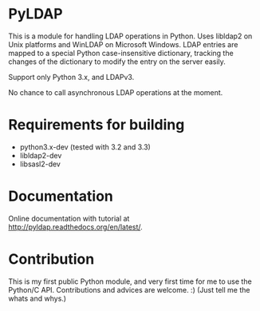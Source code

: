 PyLDAP
======

This is a module for handling LDAP operations in Python. Uses libldap2 on Unix platforms and WinLDAP 
on Microsoft Windows. LDAP entries are mapped to a special Python case-insensitive dictionary,
tracking the changes of the dictionary to modify the entry on the server easily.

Support only Python 3.x, and LDAPv3.

No chance to call asynchronous LDAP operations at the moment. 

Requirements for building
=========================

- python3.x-dev (tested with 3.2 and 3.3)
- libldap2-dev
- libsasl2-dev


Documentation
=============
Online documentation with tutorial at http://pyldap.readthedocs.org/en/latest/.


Contribution
============

This is my first public Python module, and very first time for me to use the Python/C API.
Contributions and advices are welcome. :) (Just tell me the whats and whys.) 
